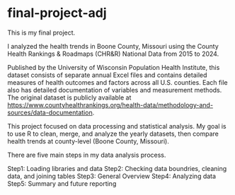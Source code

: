 # final-project-adj

This is my final project. 

I analyzed the health trends in Boone County, Missouri using the County Health Rankings & Roadmaps (CHR&R) National Data from 2015 to 2024. 

Published by the University of Wisconsin Population Health Institute, this dataset consists of separate annual Excel files and contains detailed measures of health outcomes and factors across all U.S. counties. Each file also has detailed documentation of variables and measurement methods. 
The original dataset is publicly available at https://www.countyhealthrankings.org/health-data/methodology-and-sources/data-documentation.

This project focused on data processing and statistical analysis. My goal is to use R to clean, merge, and analyze the yearly datasets, then compare health trends at county-level (Boone County, Missouri).

There are five main steps in my data analysis process.

Step1: Loading libraries and data
Step2: Checking data boundries, cleaning data, and joining tables
Step3: General Overview 
Step4: Analyzing data
Step5: Summary and future reporting